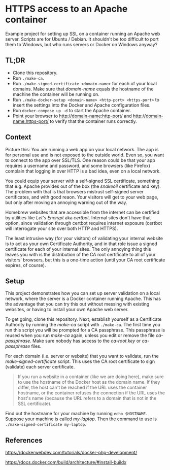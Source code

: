 # HTTPS access to an Apache container

Example project for setting up SSL on a container running an Apache web server.
Scripts are for Ubuntu / Debian.
It shouldn't be too difficult to port them to Windows, but who runs servers
or Docker on Windows anyway?

## TL;DR

* Clone this repository.
* Run `./make-ca`.
* Run `./make-signed-certificate <domain-name>` for
each of your local domains. Make sure that
*domain-name* equals the hostname of the machine the container
will be running on.
* Run `./make-docker-setup <domain-name> <http-port> <https-port>`
to insert the settings into the Docker and Apache configuration files.
* Run `docker-compose up -d` to start the Apache container.
* Point your browser to <http://domain-name:http-port/> and
<http://domain-name:https-port/> to verify that the container runs
correctly.

## Context

Picture this: You are running a web app on your local network.
The app is for personal use and is not exposed to the outside world.
Even so, you want to connect to the app over SSL/TLS.
One reason could be that your app requires a username and password,
and some browsers (like Firefox) complain that logging in over HTTP
is a bad idea, even on a local network.

You could equip your server with a self-signed SSL certificate,
something that e.g. Apache provides out of the box (the *snakeoil*
certificate and key).
The problem with that is that browsers mistrust self-signed server
certificates, and with good reaon. Your visitors will get to
your web page, but only after moving an annoying warning out of the way.

Homebrew websites that are accessible from the internet can be
certified by utilities like *Let's Encrypt* aka *certbot*.
Internal sites don't have that option, since validation through
certbot requires internet exposure (certbot will interrogate your
site over both HTTP and HTTPS).

The least intrusive way (for your visitors) of validating
your internal website is to act as your own Certificate Authority,
and in that role issue a signed certificate for each of your
internal sites. The only annoying thing this leaves you with is
the distribution of the CA root certificate to all of your
visitors' browsers, but this is a one-time action (until your
CA root certificate expires, of course).

## Setup

This project demonstrates how you can set up server validation
on a local network, where the server is a Docker container
running Apache.
This has the advantage that you can try this out without
messing with existing websites, or having to install your own
Apache web server.

To get going, clone this repository. Next, establish yourself
as a Certificate Authority by running
the *make-ca* script with `./make-ca`.
The first time you run this script you will be prompted for a
CA passphrase. This passphrase is reused when you run *make-ca*
again, unless you edit or remove the file *ca-passphrase*.
Make sure nobody has access to the *ca-root.key* or *ca-passphrase*
files.

For each domain (i.e. server or website) that you want to validate,
run the *make-signed-certificate* script.
This uses the CA root certificate to sign (validate) each server
certificate.

> If you run a website in a container (like we are doing here),
make sure to use the hostname of the Docker host as the domain name.
> If they differ, the host can't be reached if the URL uses the
container hostname, or the container refuses the connection if the URL
uses the host's name (because the URL refers to a domain that is not
in the SSL certificate).

Find out the hostname for your machine by running `echo $HOSTNAME`.
Suppose your machine is called *my-laptop*.
Then the command to use is `./make-signed-certificate my-laptop`.



## References

<https://dockerwebdev.com/tutorials/docker-php-development/>

<https://docs.docker.com/build/architecture/#install-buildx>
